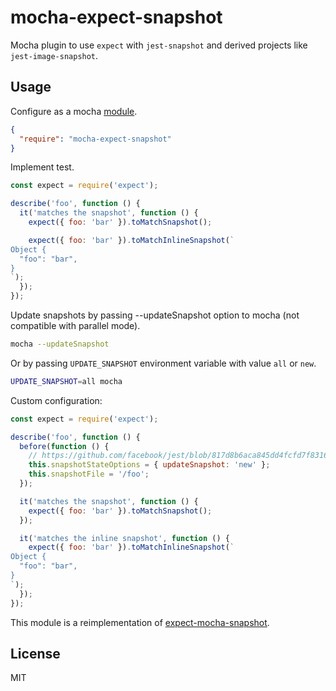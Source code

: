 # mocha-expect-snapshot

Mocha plugin to use `expect` with `jest-snapshot` and derived projects like `jest-image-snapshot`.

## Usage

Configure as a mocha [module](https://mochajs.org/#-require-module-r-module).

```json
{
  "require": "mocha-expect-snapshot"
}
```

Implement test.

```js
const expect = require('expect');

describe('foo', function () {
  it('matches the snapshot', function () {
    expect({ foo: 'bar' }).toMatchSnapshot();

    expect({ foo: 'bar' }).toMatchInlineSnapshot(`
Object {
  "foo": "bar",
}
`);
  });
});
```

Update snapshots by passing --updateSnapshot option to mocha (not compatible with parallel mode).

```sh
mocha --updateSnapshot
```

Or by passing `UPDATE_SNAPSHOT` environment variable with value `all` or `new`.

```sh
UPDATE_SNAPSHOT=all mocha
```

Custom configuration:

```js
const expect = require('expect');

describe('foo', function () {
  before(function () {
    // https://github.com/facebook/jest/blob/817d8b6aca845dd4fcfd7f8316293e69f3a116c5/packages/jest-snapshot/src/State.ts#L25-L30
    this.snapshotStateOptions = { updateSnapshot: 'new' };
    this.snapshotFile = '/foo';
  });

  it('matches the snapshot', function () {
    expect({ foo: 'bar' }).toMatchSnapshot();
  });

  it('matches the inline snapshot', function () {
    expect({ foo: 'bar' }).toMatchInlineSnapshot(`
Object {
  "foo": "bar",
}
`);
  });
});
```

This module is a reimplementation of [expect-mocha-snapshot](https://github.com/blogfoster/expect-mocha-snapshot).

## License

MIT
